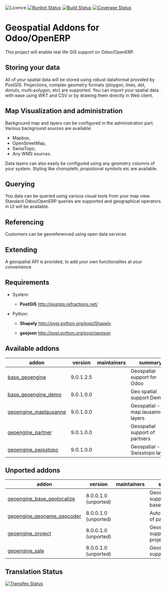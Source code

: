 ![Licence](https://img.shields.io/badge/licence-AGPL--3-blue.svg)
[![Runbot Status](https://runbot.odoo-community.org/runbot/badge/flat/115/9.0.svg)](https://runbot.odoo-community.org/runbot/repo/github-com-oca-geospatial-115)
[![Build Status](https://travis-ci.org/OCA/geospatial.svg?branch=9.0)](https://travis-ci.org/OCA/geospatial)
[![Coverage Status](https://coveralls.io/repos/OCA/geospatial/badge.svg?branch=9.0)](https://coveralls.io/r/OCA/geospatial?branch=9.0)

Geospatial Addons for Odoo/OpenERP
==================================

This project will enable real life GIS support on Odoo/OpenERP.

Storing your data
-----------------

All of your spatial data will be stored using robust dataformat provided by PostGIS.
Projections, complex geometry formats (ploygon, lines, dot, donuts, multi-polygon, etc) are supported.
You can import your spatial data with ease using WKT and CSV or by drawing them directly in Web client.

Map Visualization and administration
------------------------------------

Background map and layers can be configured in the administration part.
Various background sources are available:

 - Mapbox,
 - OpenStreetMap,
 - SwissTopo,
 - Any WMS sources.

Data layers can also easily be configured using any geometry columns of your system.
Styling like choropleth, propotional symbols etc are available.

Querying
--------

You data can be queried using various visual tools from your map view.
Standard Odoo/OpenERP queries are supported and geographical operators in UI will be available.


Referencing
-----------

Customers can be georeferenced using open data services

Extending
---------

A geospatial API is provided, to add your own functionalites at your convenience


Requirements
------------

* System:
  *  **PostGIS** http://postgis.refractions.net/

* Python:
  *  **Shapely** http://pypi.python.org/pypi/Shapely

  *  **geojson** http://pypi.python.org/pypi/geojson


[//]: # (addons)

Available addons
----------------
addon | version | maintainers | summary
--- | --- | --- | ---
[base_geoengine](base_geoengine/) | 9.0.1.2.5 |  | Geospatial support for Odoo
[base_geoengine_demo](base_geoengine_demo/) | 9.0.1.0.0 |  | Geo spatial support Demo
[geoengine_maplausanne](geoengine_maplausanne/) | 9.0.1.0.0 |  | Geospatial - map.lausanne.ch layers
[geoengine_partner](geoengine_partner/) | 9.0.1.0.0 |  | Geospatial support of partners
[geoengine_swisstopo](geoengine_swisstopo/) | 9.0.1.0.0 |  | Geospatial - Swisstopo layers


Unported addons
---------------
addon | version | maintainers | summary
--- | --- | --- | ---
[geoengine_base_geolocalize](geoengine_base_geolocalize/) | 8.0.0.1.0 (unported) |  | Geospatial support for base_geolocalize
[geoengine_geoname_geocoder](geoengine_geoname_geocoder/) | 8.0.0.1.0 (unported) |  | Auto Geocoding of partners
[geoengine_project](geoengine_project/) | 8.0.0.1.0 (unported) |  | Geospatial support for projects
[geoengine_sale](geoengine_sale/) | 8.0.0.1.0 (unported) |  | Geospatial support for sales

[//]: # (end addons)

Translation Status
------------------
[![Transifex Status](https://www.transifex.com/projects/p/OCA-geospatial-9-0/chart/image_png)](https://www.transifex.com/projects/p/OCA-geospatial-9-0)
